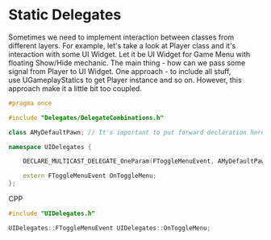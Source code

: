 # Static Delegates

Sometimes we need to implement interaction between classes from different layers. For example, let's take a look at Player class and it's interaction with some UI Widget. Let it be UI Widget for Game Menu with floating Show/Hide mechanic. The main thing - how can we pass some signal from Player to UI Widget. One approach - to include all stuff, use UGameplayStatics to get Player instance and so on. However, this approach make it a little bit too coupled.

```c++
#pragma once

#include "Delegates/DelegateCombinations.h"

class AMyDefaultPawn; // It's important to put forward declaration here and not inside the delegate MACRO

namespace UIDelegates {

	DECLARE_MULTICAST_DELEGATE_OneParam(FToggleMenuEvent, AMyDefaultPawn*);

	extern FToggleMenuEvent OnToggleMenu;
};
```

CPP

```c++
#include "UIDelegates.h"

UIDelegates::FToggleMenuEvent UIDelegates::OnToggleMenu;
```